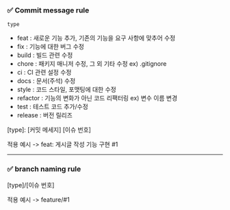 ### :white_check_mark: Commit message rule

`type`
- feat : 새로운 기능 추가, 기존의 기능을 요구 사항에 맞추어 수정
- fix : 기능에 대한 버그 수정
- build : 빌드 관련 수정
- chore : 패키지 매니저 수정, 그 외 기타 수정 ex) .gitignore
- ci : CI 관련 설정 수정
- docs : 문서(주석) 수정
- style : 코드 스타일, 포맷팅에 대한 수정
- refactor : 기능의 변화가 아닌 코드 리팩터링 ex) 변수 이름 변경
- test : 테스트 코드 추가/수정
- release : 버전 릴리즈

[type]: [커밋 메세지] [이슈 번호]

적용 예시 -> feat: 게시글 작성 기능 구현 #1

<hr>

### :white_check_mark: branch naming rule
[type]/[이슈 번호]

적용 예시 -> feature/#1
